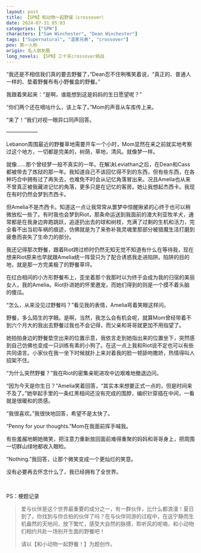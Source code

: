 ```yaml
---
layout: post
title: 【SPN】和动物一起野餐（crossover）
date: 2024-07-31 05:03
categories: ["SPN"]
characters: ["Sam Winchester", "Dean Winchester"]
tags: ["Supernatural", "温家兄弟", "crossover"]
pov: 第一人称
origin: 名人朋友圈
long_novels: 【SPN】三十天crossover挑战
---
```


“我还是不相信我们真的要去野餐了，”Dean忍不住咧嘴笑着说，“真正的、普通人一样的、垫着野餐布有小野餐盒的野餐。”

我跟着笑起来：“是啊，谁能想到这是妈妈的生日愿望呢？”

“你们两个还在嘀咕什么，该上车了。”Mom的声音从车库传上来。

“来了！”我们对视一眼异口同声回答。

——————

Lebanon周围最近的野餐草地需要开车一个小时，Mom显然在来之前就实地考察过这个地方，一切都是完美的，树荫，草地，清风。就像梦一样。

就像……那个曾经梦一般不真实的一年。在解决Leviathan之后，在Dean和Cass都被带去了炼狱的那一年。我知道自己不该回忆得不到的东西，但有些东西，在各种巧合中拥有过了再失去，也难免不时会从记忆角落冒出来。况且Amelia也从来不曾真正被我藏进记忆的角落，更多只是在记忆的客房。她让我想起杰西卡。我现在有时仍然会梦到杰西卡。

但Amelia不是杰西卡。知道这一点让我常常从噩梦中惊醒揪紧的心终于也可以稍微放松一些了。有时我也会梦到Riot，那条命运送到我面前的澳大利亚牧羊犬，通常都是在我身边奔跑跳跃，追逐扔出去的球和树枝，充满了过剩的生机和活力，完全看不出当初车祸的痕迹，仿佛就是为了来弥补我灵魂里那部分被猎魔生活打磨到疲惫而丧失了生命力的部分。

我还记得那次野餐，跟着Riot跨过桥时仍然无知无觉不知道有什么在等待我，现在想来Riot原来也早就跟Amelia统一阵营只为了配合诱惑我走进陷阱。陷阱的目的地，就是那一方完美极了的野餐草坪。

在红白相间的小方形野餐布上，歪坐着那个我那时以为终于会成为我的归宿的美丽女人，我的Amelia。Riot扑进她的怀里邀宠，而她们得到的则是一个摸不着头脑的傻瓜。

“怎么，从来没见过野餐吗？”看见我的表情，Amelia弯着笑眼这样问。

野餐，多么陌生的字眼。是啊，当然，我怎么会有机会呢，就算Mom曾经带着不到六个月大的我出去野餐过我也不会记得，而父亲和哥哥就更加不用指望了。

她拍拍身边的野餐垫空出来的位置示意，我依言走到她指出来的位置坐下，突然感到自己仿佛也变成一只训练有素的小狗了。在这一点上我和Riot说不定也可以有些共同语言。小家伙在我一坐下时候就扑上来对着我的脸一顿舔吻撒娇，热情得叫人招架不住。

“为什么突然野餐？”我在Riot的密集亲昵进攻中边艰难地撤退边问。

“因为今天是你生日？”Amelia笑着回答，“其实本来想要正式一点的，但是时间来不及了。”她举起手里的一条红黑相间还没有完成的围脖，编织针穿插在中间，一看就是很暖和的质感。

“我很喜欢。”我很快地回答，希望不是太快了。

“Penny for your thoughts.”Mom在我面前挥手喊我。

有些羞赧地朝她微笑，把注意力重新放回面前难得重聚的妈妈和哥哥身上，把周围一切群山绿地都收入眼睑。

“Nothing.”我回答，让那个微笑变成一个更灿烂的笑意。

没有必要再去怀念什么了，我已经拥有了全世界。

<br>

PS：梗题记录

> 爱与伙伴是这个世界最重要的成分之一，有一群伙伴，比什么都浪漫！夏日到了，你找到与你合拍的伙伴了吗？在与伙伴同游的过程中，在这宁静而生机盎然的天地间，放下繁忙，感受大自然的脉搏，聆听风的呢喃，和小动物们相约共赴一场别开生面的野餐吧！
>
> 请以【和小动物一起野餐！】为题创作。
